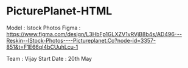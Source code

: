 # PicturePlanet-HTML
Model : Istock Photos
Figma : https://www.figma.com/design/L3HbFp1GLXZV1vRVjB8b4s/AD496---Reskin--IStock-Photos----Pictureplanet.Co?node-id=3357-851&t=F1E66qI4bCUuhLcu-1

Team : Vijay
Start Date : 20th May

